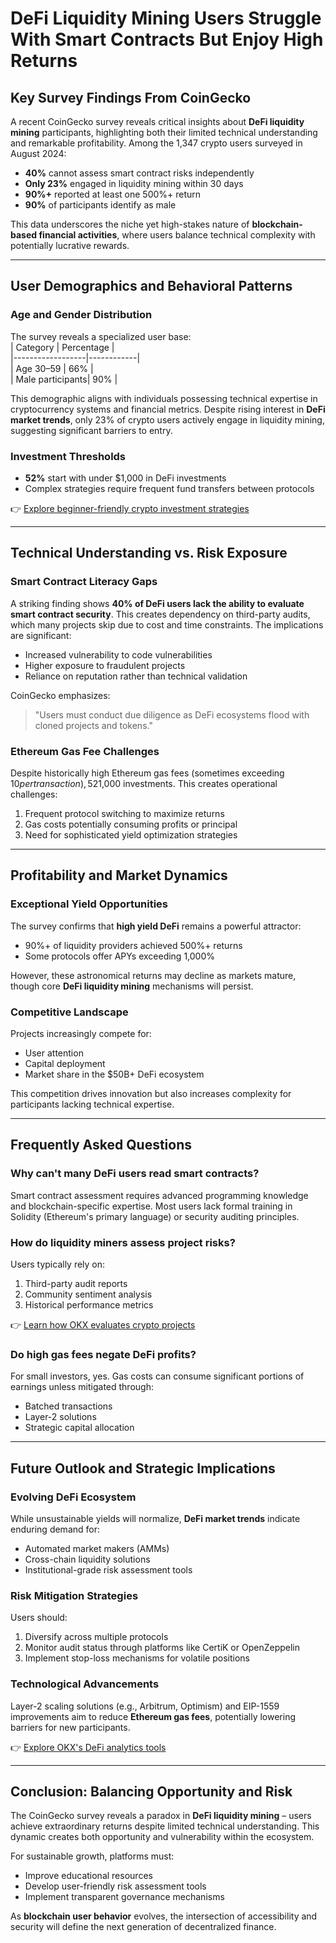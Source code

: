 # DeFi Liquidity Mining Users Struggle With Smart Contracts But Enjoy High Returns  

## Key Survey Findings From CoinGecko  
A recent CoinGecko survey reveals critical insights about **DeFi liquidity mining** participants, highlighting both their limited technical understanding and remarkable profitability. Among the 1,347 crypto users surveyed in August 2024:  
- **40%** cannot assess smart contract risks independently  
- **Only 23%** engaged in liquidity mining within 30 days  
- **90%+** reported at least one 500%+ return  
- **90%** of participants identify as male  

This data underscores the niche yet high-stakes nature of **blockchain-based financial activities**, where users balance technical complexity with potentially lucrative rewards.  

---

## User Demographics and Behavioral Patterns  

### Age and Gender Distribution  
The survey reveals a specialized user base:  
| Category         | Percentage |  
|------------------|------------|  
| Age 30–59        | 66%        |  
| Male participants| 90%        |  

This demographic aligns with individuals possessing technical expertise in cryptocurrency systems and financial metrics. Despite rising interest in **DeFi market trends**, only 23% of crypto users actively engage in liquidity mining, suggesting significant barriers to entry.  

### Investment Thresholds  
- **52%** start with under $1,000 in DeFi investments  
- Complex strategies require frequent fund transfers between protocols  

👉 [Explore beginner-friendly crypto investment strategies](https://bit.ly/okx-bonus)  

---

## Technical Understanding vs. Risk Exposure  

### Smart Contract Literacy Gaps  
A striking finding shows **40% of DeFi users lack the ability to evaluate smart contract security**. This creates dependency on third-party audits, which many projects skip due to cost and time constraints. The implications are significant:  
- Increased vulnerability to code vulnerabilities  
- Higher exposure to fraudulent projects  
- Reliance on reputation rather than technical validation  

CoinGecko emphasizes:  
> "Users must conduct due diligence as DeFi ecosystems flood with cloned projects and tokens."  

### Ethereum Gas Fee Challenges  
Despite historically high Ethereum gas fees (sometimes exceeding $10 per transaction), 52% of participants begin with sub-$1,000 investments. This creates operational challenges:  
1. Frequent protocol switching to maximize returns  
2. Gas costs potentially consuming profits or principal  
3. Need for sophisticated yield optimization strategies  

---

## Profitability and Market Dynamics  

### Exceptional Yield Opportunities  
The survey confirms that **high yield DeFi** remains a powerful attractor:  
- 90%+ of liquidity providers achieved 500%+ returns  
- Some protocols offer APYs exceeding 1,000%  

However, these astronomical returns may decline as markets mature, though core **DeFi liquidity mining** mechanisms will persist.  

### Competitive Landscape  
Projects increasingly compete for:  
- User attention  
- Capital deployment  
- Market share in the $50B+ DeFi ecosystem  

This competition drives innovation but also increases complexity for participants lacking technical expertise.  

---

## Frequently Asked Questions  

### Why can't many DeFi users read smart contracts?  
Smart contract assessment requires advanced programming knowledge and blockchain-specific expertise. Most users lack formal training in Solidity (Ethereum's primary language) or security auditing principles.  

### How do liquidity miners assess project risks?  
Users typically rely on:  
1. Third-party audit reports  
2. Community sentiment analysis  
3. Historical performance metrics  

👉 [Learn how OKX evaluates crypto projects](https://bit.ly/okx-bonus)  

### Do high gas fees negate DeFi profits?  
For small investors, yes. Gas costs can consume significant portions of earnings unless mitigated through:  
- Batched transactions  
- Layer-2 solutions  
- Strategic capital allocation  

---

## Future Outlook and Strategic Implications  

### Evolving DeFi Ecosystem  
While unsustainable yields will normalize, **DeFi market trends** indicate enduring demand for:  
- Automated market makers (AMMs)  
- Cross-chain liquidity solutions  
- Institutional-grade risk assessment tools  

### Risk Mitigation Strategies  
Users should:  
1. Diversify across multiple protocols  
2. Monitor audit status through platforms like CertiK or OpenZeppelin  
3. Implement stop-loss mechanisms for volatile positions  

### Technological Advancements  
Layer-2 scaling solutions (e.g., Arbitrum, Optimism) and EIP-1559 improvements aim to reduce **Ethereum gas fees**, potentially lowering barriers for new participants.  

👉 [Explore OKX's DeFi analytics tools](https://bit.ly/okx-bonus)  

---

## Conclusion: Balancing Opportunity and Risk  

The CoinGecko survey reveals a paradox in **DeFi liquidity mining** – users achieve extraordinary returns despite limited technical understanding. This dynamic creates both opportunity and vulnerability within the ecosystem.  

For sustainable growth, platforms must:  
- Improve educational resources  
- Develop user-friendly risk assessment tools  
- Implement transparent governance mechanisms  

As **blockchain user behavior** evolves, the intersection of accessibility and security will define the next generation of decentralized finance.  

